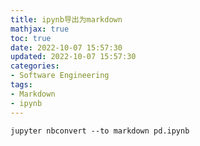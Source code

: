 ```yaml
---
title: ipynb导出为markdown
mathjax: true
toc: true
date: 2022-10-07 15:57:30
updated: 2022-10-07 15:57:30
categories:
- Software Engineering
tags:
- Markdown
- ipynb
---
```

```shell
jupyter nbconvert --to markdown pd.ipynb
```